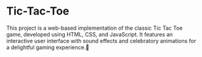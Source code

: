# Tic-Tac-Toe
This project is a web-based implementation of the classic Tic Tac Toe game, developed using HTML, CSS, and JavaScript. It features an interactive user interface with sound effects and celebratory animations for a delightful gaming experience.🚀
